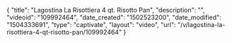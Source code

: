 {
    "title": "Lagostina La Risottiera 4 qt. Risotto Pan",
    "description": "",
    "videoid": "109992464",
    "date_created": "1502523200",
    "date_modified": "1504333691",
    "type": "captivate",
    "layout": "video",
    "url": "\/v\/lagostina-la-risottiera-4-qt-risotto-pan\/109992464"
}